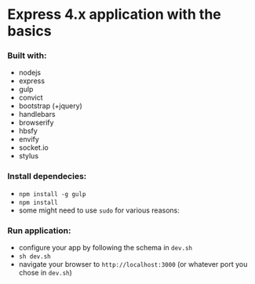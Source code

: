 Express 4.x application with the basics
=======================================

### Built with:
- nodejs
- express
- gulp
- convict
- bootstrap (+jquery)
- handlebars
- browserify
 - hbsfy
 - envify
- socket.io
- stylus

### Install dependecies:
- `npm install -g gulp`
- `npm install`
- some might need to use `sudo` for various reasons:

### Run application:
- configure your app by following the schema in `dev.sh`
- `sh dev.sh`
- navigate your browser to `http://localhost:3000` (or whatever port you chose in `dev.sh`)